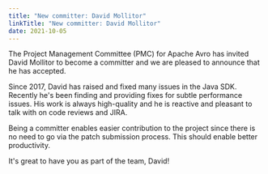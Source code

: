 ```yaml
---
title: "New committer: David Mollitor"
linkTitle: "New committer: David Mollitor"
date: 2021-10-05
---
```


<!--

 Licensed to the Apache Software Foundation (ASF) under one
 or more contributor license agreements.  See the NOTICE file
 distributed with this work for additional information
 regarding copyright ownership.  The ASF licenses this file
 to you under the Apache License, Version 2.0 (the
 "License"); you may not use this file except in compliance
 with the License.  You may obtain a copy of the License at

   https://www.apache.org/licenses/LICENSE-2.0

 Unless required by applicable law or agreed to in writing,
 software distributed under the License is distributed on an
 "AS IS" BASIS, WITHOUT WARRANTIES OR CONDITIONS OF ANY
 KIND, either express or implied.  See the License for the
 specific language governing permissions and limitations
 under the License.

-->

The Project Management Committee (PMC) for Apache Avro
has invited David Mollitor to become a committer and we are pleased
to announce that he has accepted.

Since 2017, David has raised and fixed many issues in the
Java SDK.  Recently he's been finding and providing fixes for subtle
performance issues.  His work is always high-quality and he is
reactive and pleasant to talk with on code reviews and JIRA.

Being a committer enables easier contribution to the
project since there is no need to go via the patch
submission process. This should enable better productivity.

It's great to have you as part of the team, David!
